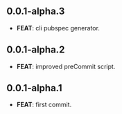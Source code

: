 ## 0.0.1-alpha.3

 - **FEAT**: cli pubspec generator.

## 0.0.1-alpha.2

 - **FEAT**: improved preCommit script.

## 0.0.1-alpha.1

 - **FEAT**: first commit.

